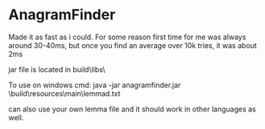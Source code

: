# AnagramFinder

Made it as fast as i could.
For some reason first time for me was always around 30-40ms, but once you find an average over 10k tries, it was about 2ms


jar file is located in build\libs\

To use on windows cmd: java -jar anagramfinder.jar <PathToProject>\build\resources\main\lemmad.txt <random word you wish to find anagrams for>
  
can also use your own lemma file and it should work in other languages as well.
